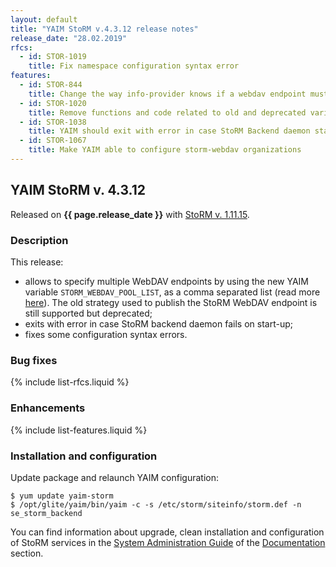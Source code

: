 ```yaml
---
layout: default
title: "YAIM StoRM v.4.3.12 release notes"
release_date: "28.02.2019"
rfcs:
  - id: STOR-1019
    title: Fix namespace configuration syntax error
features:
  - id: STOR-844
    title: Change the way info-provider knows if a webdav endpoint must be published
  - id: STOR-1020
    title: Remove functions and code related to old and deprecated variables
  - id: STOR-1038
    title: YAIM should exit with error in case StoRM Backend daemon start fails
  - id: STOR-1067
    title: Make YAIM able to configure storm-webdav organizations
---
```


## YAIM StoRM v. 4.3.12

Released on **{{ page.release_date }}** with [StoRM v. 1.11.15][release-notes].

### Description

This release:

* allows to specify multiple WebDAV endpoints by using the new YAIM variable
`STORM_WEBDAV_POOL_LIST`, as a comma separated list
(read more [here][webdav-pool-list]). The old strategy used to
publish the StoRM WebDAV endpoint is still supported but deprecated;
* exits with error in case StoRM backend daemon fails on start-up;
* fixes some configuration syntax errors.

### Bug fixes

{% include list-rfcs.liquid %}

### Enhancements

{% include list-features.liquid %}

### Installation and configuration

Update package and relaunch YAIM configuration:

    $ yum update yaim-storm
    $ /opt/glite/yaim/bin/yaim -c -s /etc/storm/siteinfo/storm.def -n se_storm_backend

You can find information about upgrade, clean installation and configuration of
StoRM services in the [System Administration Guide][storm-sysadmin-guide] of
the [Documentation][storm-documentation] section.

[release-notes]: {{site.baseurl}}/release-notes/StoRM-v1.11.15.html
[storm-documentation]: {{site.baseurl}}/documentation.html
[storm-sysadmin-guide]: {{site.baseurl}}/documentation/sysadmin-guide/1.11.15

[webdav-pool-list]: {{site.baseurl}}/documentation/sysadmin-guide/1.11.15#important2
